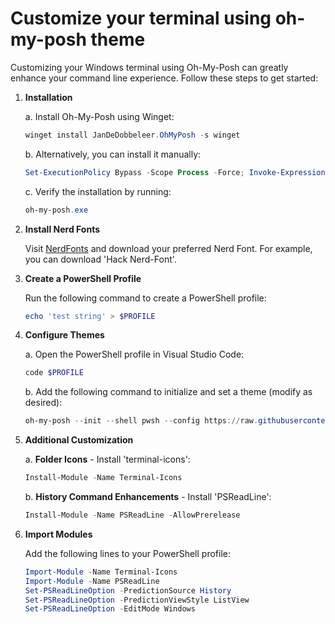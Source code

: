 # Customize your terminal using oh-my-posh theme

Customizing your Windows terminal using Oh-My-Posh can greatly enhance your command line experience. Follow these steps to get started:

1. **Installation**

   a. Install Oh-My-Posh using Winget:

   ```powershell
   winget install JanDeDobbeleer.OhMyPosh -s winget
   ```

   b. Alternatively, you can install it manually:

   ```powershell
   Set-ExecutionPolicy Bypass -Scope Process -Force; Invoke-Expression ((New-Object System.Net.WebClient).DownloadString('https://ohmyposh.dev/install.ps1'))
   ```

   c. Verify the installation by running:

   ```powershell
   oh-my-posh.exe
   ```

2. **Install Nerd Fonts**

   Visit [NerdFonts](https://www.nerdfonts.com/) and download your preferred Nerd Font. For example, you can download 'Hack Nerd-Font'.

3. **Create a PowerShell Profile**

   Run the following command to create a PowerShell profile:

   ```powershell
   echo 'test string' > $PROFILE
   ```

4. **Configure Themes**

   a. Open the PowerShell profile in Visual Studio Code:

   ```powershell
   code $PROFILE
   ```

   b. Add the following command to initialize and set a theme (modify as desired):

   ```powershell
   oh-my-posh --init --shell pwsh --config https://raw.githubusercontent.com/JanDeDobbeleer/oh-my-posh/v$(oh-my-posh --version)/themes/jandedobbeleer.omp.json | Invoke-Expression
   ```

5. **Additional Customization**

   a. **Folder Icons** - Install 'terminal-icons':

   ```powershell
   Install-Module -Name Terminal-Icons
   ```

   b. **History Command Enhancements** - Install 'PSReadLine':

   ```powershell
   Install-Module -Name PSReadLine -AllowPrerelease
   ```

6. **Import Modules**

   Add the following lines to your PowerShell profile:

   ```powershell
   Import-Module -Name Terminal-Icons
   Import-Module -Name PSReadLine
   Set-PSReadLineOption -PredictionSource History
   Set-PSReadLineOption -PredictionViewStyle ListView
   Set-PSReadLineOption -EditMode Windows
   ```
